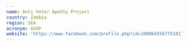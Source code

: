 ```yaml
---
name: Anti Voter Apathy Project
country: Zambia
region: SEA
acronym: AVAP
website: 'https://www.facebook.com/profile.php?id=100064556775101'
---
```


